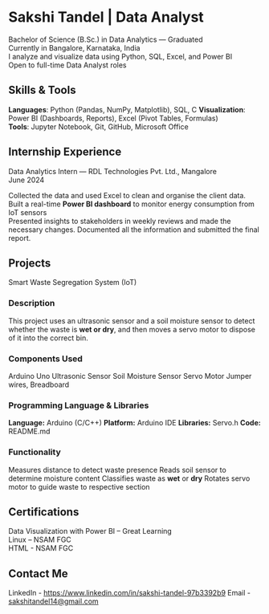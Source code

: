 # Sakshi Tandel | Data Analyst

Bachelor of Science (B.Sc.) in Data Analytics — Graduated  
Currently in Bangalore, Karnataka, India  
I analyze and visualize data using Python, SQL, Excel, and Power BI  
Open to full-time Data Analyst roles

## Skills & Tools

**Languages**: Python (Pandas, NumPy, Matplotlib), SQL, C 
**Visualization**: Power BI (Dashboards, Reports), Excel (Pivot Tables, Formulas)  
**Tools**: Jupyter Notebook, Git, GitHub, Microsoft Office  


## Internship Experience
Data Analytics Intern — RDL Technologies Pvt. Ltd., Mangalore  
June 2024 

Collected the data and used Excel to clean and organise the client data.
Built a real-time **Power BI dashboard** to monitor energy consumption from IoT sensors  
Presented insights to stakeholders in weekly reviews and made the necessary changes.
Documented all the information and submitted the final report.

## Projects
Smart Waste Segregation System (IoT)
### Description
This project uses an ultrasonic sensor and a soil moisture sensor to detect whether the waste is **wet or dry**, and then moves a servo motor to dispose of it into the correct bin.

### Components Used
 Arduino Uno
 Ultrasonic Sensor
 Soil Moisture Sensor
 Servo Motor 
 Jumper wires, Breadboard

### Programming Language & Libraries
 **Language:** Arduino (C/C++)
 **Platform:** Arduino IDE
 **Libraries:** Servo.h
 **Code:** README.md

### Functionality
 Measures distance to detect waste presence
 Reads soil sensor to determine moisture content
 Classifies waste as **wet** or **dry**
 Rotates servo motor to guide waste to respective section 


## Certifications

 Data Visualization with Power BI – Great Learning  
 Linux – NSAM FGC  
 HTML - NSAM FGC


## Contact Me

LinkedIn - https://www.linkedin.com/in/sakshi-tandel-97b3392b9
Email - sakshitandel14@gmail.com
